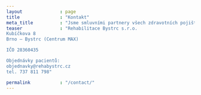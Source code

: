 ```yaml
---
layout              : page
title               : "Kontakt"
meta_title          : "Jsme smluvními partnery všech zdravotních pojišťoven v ČR, které poskytují plnění za péči v rozsahu platné vyhlášky MZ."
teaser              : "Rehabilitace Bystrc s.r.o.
Kubíčkova 8
Brno – Bystrc (Centrum MAX)

IČO 28360435

Objednávky pacientů:
objednavky@rehabystrc.cz
tel. 737 811 798"

permalink           : "/contact/"
---
```

